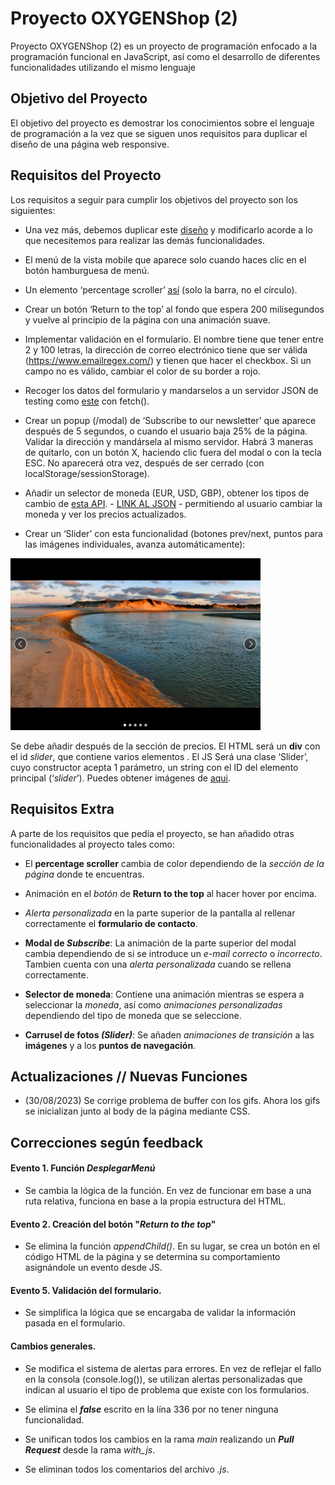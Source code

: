 # Proyecto OXYGENShop (2)

Proyecto OXYGENShop (2) es un proyecto de programación enfocado a la programación funcional en JavaScript, así como el desarrollo de diferentes funcionalidades utilizando el mismo lenguaje

## Objetivo del Proyecto

El objetivo del proyecto es demostrar los conocimientos sobre el lenguaje de programación a la vez que se siguen unos requisitos para duplicar el diseño de una página web responsive.

## Requisitos del Proyecto

Los requisitos a seguir para cumplir los objetivos del proyecto son los siguientes:

* Una vez más, debemos duplicar este [diseño](https://www.figma.com/file/n7pSj9KadTb6Pb6pmf10oT/OXYGEN-Shop?node-id=0%3A1) y modificarlo acorde a lo que necesitemos para realizar las demás funcionalidades.

* El menú de la vista mobile que aparece solo cuando haces clic en el botón hamburguesa de menú.

* Un elemento ‘percentage scroller’ [así](https://webdevtrick.com/wp-content/uploads/animated-scroll-percentage-show.mp4) (solo la barra, no el círculo).

* Crear un botón ‘Return to the top’ al fondo que espera 200 milisegundos y vuelve al principio de la página con una animación suave.

* Implementar validación en el formulario. El nombre tiene que tener entre 2 y 100 letras, la dirección de correo electrónico tiene que ser válida (https://www.emailregex.com/) y tienen que hacer el checkbox. Si un campo no es válido, cambiar el color de su border a rojo.

* Recoger los datos del formulario y mandarselos a un servidor JSON de testing como [este](https://jsonplaceholder.typicode.com/guide/) con fetch().

* Crear un popup (/modal) de ‘Subscribe to our newsletter’ que aparece después de 5 segundos, o cuando el usuario baja 25% de la página. Validar la dirección y mandársela al mismo servidor. Habrá 3 maneras de quitarlo, con un botón X, haciendo clic fuera del modal o con la tecla ESC. No aparecerá otra vez, después de ser cerrado (con localStorage/sessionStorage).

* Añadir un selector de moneda (EUR, USD, GBP), obtener los tipos de cambio de [esta API]( https://github.com/fawazahmed0/currency-api#readme). - [LINK AL JSON](https://cdn.jsdelivr.net/gh/fawazahmed0/currency-api@1/latest/currencies/eur.json) - permitiendo al usuario cambiar la moneda y ver los precios actualizados.

* Crear un ‘Slider’ con esta funcionalidad (botones prev/next, puntos para las imágenes individuales, avanza automáticamente):
<img src="resources/img/carrusel.png" alt="Carrusel de fotos" width="400px" height="auto">

Se debe añadir después de la sección de precios. El HTML será un **div** con el id *slider*, que contiene varios elementos <img />. El JS Será una clase ‘Slider’, cuyo constructor acepta 1 parámetro, un string con el ID del elemento principal (‘_slider_’). Puedes obtener imágenes de [aqui](https://librestock.com/). 


## Requisitos Extra

A parte de los requisitos que pedía el proyecto, se han añadido otras funcionalidades al proyecto tales como:

* El **percentage scroller** cambia de color dependiendo de la *sección de la página* donde te encuentras.

* Animación en el *botón* de **Return to the top** al hacer hover por encima.

* *Alerta personalizada* en la parte superior de la pantalla al rellenar correctamente el **formulario de contacto**.

* **Modal de *Subscribe***: La animación de la parte superior del modal cambia dependiendo de si se introduce un *e-mail correcto* o *incorrecto*. Tambien cuenta con una *alerta personalizada* cuando se rellena correctamente.

* **Selector de moneda**: Contiene una animación mientras se espera a seleccionar la *moneda*, así como *animaciones personalizadas* dependiendo del tipo de moneda que se seleccione.

* **Carrusel de fotos *(Slider)***: Se añaden *animaciones de transición* a las **imágenes** y a los **puntos de navegación**.


## Actualizaciones // Nuevas Funciones

* (30/08/2023) Se corrige problema de buffer con los gifs. Ahora los gifs se inicializan junto al body de la página mediante CSS.

## Correcciones según feedback

#### Evento 1. Función _DesplegarMenú_

* Se cambia la lógica de la función. En vez de funcionar em base a una ruta relativa, funciona en base a la propia estructura del HTML.

#### Evento 2. Creación del botón "_Return to the top_"

* Se elimina la función _appendChild()_. En su lugar, se crea un botón en el código HTML de la página y se determina su comportamiento asignándole un evento desde JS.

#### Evento 5. Validación del formulario.

* Se simplifica la lógica que se encargaba de validar la información pasada en el formulario.

#### Cambios generales.

* Se modifica el sistema de alertas para errores. En vez de reflejar el fallo en la consola (console.log()), se utilizan alertas personalizadas que indican al usuario el tipo de problema que existe con los formularios.

* Se elimina el **_false_** escrito en la lína 336 por no tener ninguna funcionalidad.

* Se unifican todos los cambios en la rama _main_ realizando un __*Pull Request*__ desde la rama *with_js*.

* Se eliminan todos los comentarios del archivo _.js_.